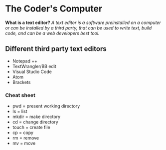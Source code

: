 # The Coder's Computer #
**What is a text editor?**
*A text editor is a software preinstalled on a computer or can be installed by a third party, that can be used to write text, build code, and can be a web developers best tool.*
## Different third party text editors ##
- Notepad ++
- TextWrangler/BB edit
- Visual Studio Code
-  Atom
-  Brackets

### Cheat sheet ##
- pwd = present working directory
- ls = list
- mkdir = make directory
- cd = change directory
- touch = create file
- cp = copy
- rm = remove
- mv = move
